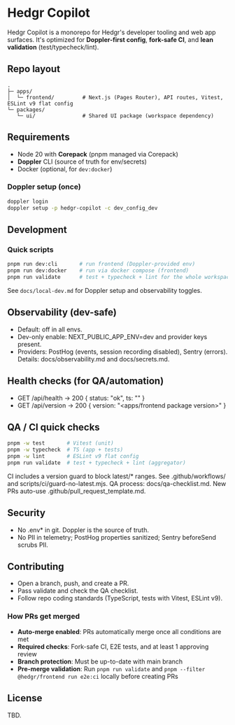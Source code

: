 # Hedgr Copilot

Hedgr Copilot is a monorepo for Hedgr's developer tooling and web app surfaces. It's optimized for **Doppler-first config**, **fork-safe CI**, and **lean validation** (test/typecheck/lint).

## Repo layout
```
.
├─ apps/
│  └─ frontend/         # Next.js (Pages Router), API routes, Vitest, ESLint v9 flat config
└─ packages/
   └─ ui/               # Shared UI package (workspace dependency)
```

## Requirements
- Node 20 with **Corepack** (pnpm managed via Corepack)
- **Doppler** CLI (source of truth for env/secrets)
- Docker (optional, for `dev:docker`)

### Doppler setup (once)
```bash
doppler login
doppler setup -p hedgr-copilot -c dev_config_dev
```

## Development

### Quick scripts
```bash
pnpm run dev:cli       # run frontend (Doppler-provided env)
pnpm run dev:docker    # run via docker compose (frontend)
pnpm run validate      # test + typecheck + lint for the whole workspace
```

See `docs/local-dev.md` for Doppler setup and observability toggles.

## Observability (dev-safe)
- Default: off in all envs.
- Dev-only enable: NEXT_PUBLIC_APP_ENV=dev and provider keys present.
- Providers: PostHog (events, session recording disabled), Sentry (errors).
Details: docs/observability.md and docs/secrets.md.

## Health checks (for QA/automation)
- GET /api/health → 200 { status: "ok", ts: "<ISO>" }
- GET /api/version → 200 { version: "<apps/frontend package version>" }

## QA / CI quick checks
```bash
pnpm -w test       # Vitest (unit)
pnpm -w typecheck  # TS (app + tests)
pnpm -w lint       # ESLint v9 flat config
pnpm run validate  # test + typecheck + lint (aggregator)
```

CI includes a version guard to block latest/* ranges. See .github/workflows/ and scripts/ci/guard-no-latest.mjs.
QA process: docs/qa-checklist.md. New PRs auto-use .github/pull_request_template.md.

## Security
- No .env* in git. Doppler is the source of truth.
- No PII in telemetry; PostHog properties sanitized; Sentry beforeSend scrubs PII.

## Contributing
- Open a branch, push, and create a PR.
- Pass validate and check the QA checklist.
- Follow repo coding standards (TypeScript, tests with Vitest, ESLint v9).

### How PRs get merged
- **Auto-merge enabled**: PRs automatically merge once all conditions are met
- **Required checks**: Fork-safe CI, E2E tests, and at least 1 approving review
- **Branch protection**: Must be up-to-date with main branch
- **Pre-merge validation**: Run `pnpm run validate` and `pnpm --filter @hedgr/frontend run e2e:ci` locally before creating PRs

## License
TBD.
